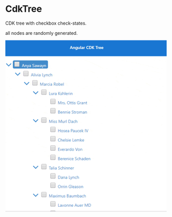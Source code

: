 # CdkTree

CDK tree with checkbox check-states.

all nodes are randomly generated.

![](ng-cdk-tree.gif)